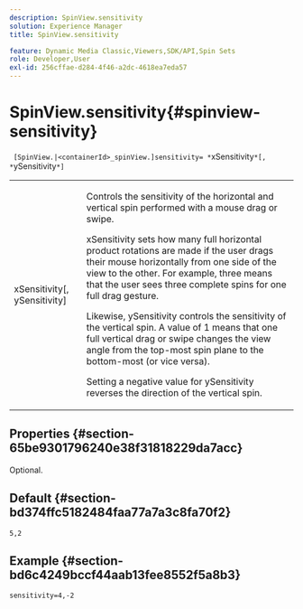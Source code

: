 ```yaml
---
description: SpinView.sensitivity
solution: Experience Manager
title: SpinView.sensitivity

feature: Dynamic Media Classic,Viewers,SDK/API,Spin Sets
role: Developer,User
exl-id: 256cffae-d284-4f46-a2dc-4618ea7eda57
---
```

# SpinView.sensitivity{#spinview-sensitivity}

 ` [SpinView.|<containerId>_spinView.]sensitivity= *`xSensitivity`*[, *`ySensitivity`*]`

<table id="table_18D47E7C6A2D4D68B94225CB621D5F7C"> 
 <tbody> 
  <tr> 
   <td colname="col1"> <p> <span class="codeph"><span class="varname"> xSensitivity</span>[, <span class="varname"> ySensitivity</span>]</span> </p> </td> 
   <td colname="col2"> <p> Controls the sensitivity of the horizontal and vertical spin performed with a mouse drag or swipe. </p> <p> <span class="codeph"> xSensitivity</span> sets how many full horizontal product rotations are made if the user drags their mouse horizontally from one side of the view to the other. For example, three means that the user sees three complete spins for one full drag gesture. </p> <p>Likewise, <span class="codeph"> ySensitivity</span> controls the sensitivity of the vertical spin. A value of 1 means that one full vertical drag or swipe changes the view angle from the top-most spin plane to the bottom-most (or vice versa). </p> <p>Setting a negative value for <span class="codeph"> ySensitivity</span> reverses the direction of the vertical spin. </p> </td> 
  </tr> 
 </tbody> 
</table>

## Properties {#section-65be9301796240e38f31818229da7acc}

Optional.

## Default {#section-bd374ffc5182484faa77a7a3c8fa70f2}

`5,2`

## Example {#section-bd6c4249bccf44aab13fee8552f5a8b3}

`sensitivity=4,-2`

